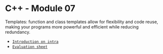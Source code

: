 # C++ - Module 07
Templates: function and class templates allow for flexibility and code reuse, making your programs more powerful and efficient while reducing redundancy. <br>
- [`Introduction on intra`](https://elearning.intra.42.fr/notions/piscine-c-d07-templates/subnotions)
- [`Evaluation sheet`](https://42evals.me/Cursus/CPP07/)
